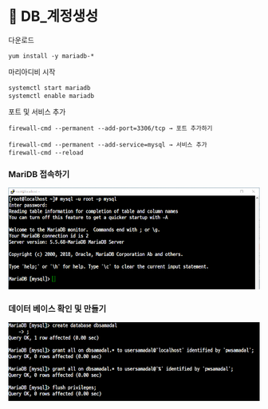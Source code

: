 # 📘 DB_계정생성

다운로드

```
yum install -y mariadb-*
```

마리아디비 시작
```
systemctl start mariadb
systemctl enable mariadb
```

포트 및 서비스 추가
```
firewall-cmd --permanent --add-port=3306/tcp → 포트 추가하기

firewall-cmd --permanent --add-service=mysql → 서비스 추가
firewall-cmd --reload
```
### MariDB 접속하기
![](./img/DB_UM.img/1.png)

### 데이터 베이스 확인 및 만들기
![](./img/DB_UM.img/2.png)


